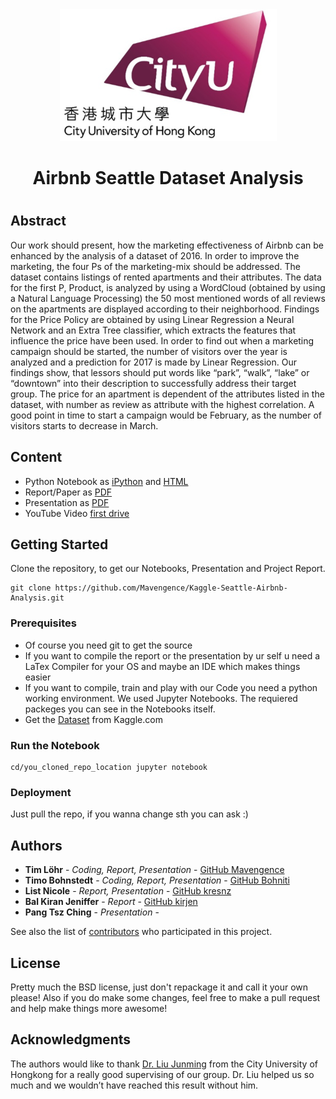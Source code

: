 <div style="border-bottom:none;">
<div align="center"> 
<img style="border-bottom:none;" src="https://github.com/Mavengence/Kaggle-Seattle-Airbnb-Analysis/blob/dev/report/photo/0_cityu.png">
<h1 style="border-bottom:none;">Airbnb Seattle Dataset Analysis<h1>
</div>
</div>

## Abstract

Our work should present, how the marketing effectiveness of Airbnb can be enhanced by the analysis of a dataset of 2016. In order to improve the marketing, the four Ps of the marketing-mix should be addressed. The dataset contains listings of rented apartments and their attributes. The data for the first P, Product, is analyzed by using a WordCloud (obtained by using a Natural Language Processing) the 50 most mentioned words of all reviews on the apartments are displayed according to their neighborhood. Findings for the Price Policy are obtained by using Linear Regression a Neural Network and an Extra Tree classifier, which extracts the features that influence the price have been used. In order to find out when a marketing campaign should be started, the number of visitors over the year is analyzed and a prediction for 2017 is made by Linear Regression. Our findings show, that lessors should put words like “park”, “walk”, “lake” or “downtown” into their description to successfully address their target group. The price for an apartment is dependent of the attributes listed in the dataset, with number as review as attribute with the highest correlation. A good point in time to start a campaign would be February, as the number of visitors starts to decrease in March.

## Content

- Python Notebook as [iPython](https://github.com/Mavengence/Kaggle-Seattle-Airbnb-Analysis/blob/dev/IS4861_group_project_airbnb.ipynb) and [HTML](https://github.com/Mavengence/Kaggle-Seattle-Airbnb-Analysis/blob/dev/IS4861_group_project_airbnb.html)
- Report/Paper as [PDF](https://github.com/Mavengence/Kaggle-Seattle-Airbnb-Analysis/blob/dev/Paper.pdf)
- Presentation as [PDF](https://github.com/Mavengence/Kaggle-Seattle-Airbnb-Analysis/blob/dev/Presentation.pdf)
- YouTube Video [first drive](https://www.youtube.com/watch?v=VwHTCMuq3xs&feature=emb_title)

## Getting Started

Clone the repository, to get our Notebooks, Presentation and Project Report.

```
git clone https://github.com/Mavengence/Kaggle-Seattle-Airbnb-Analysis.git
```

### Prerequisites

- Of course you need git to get the source
- If you want to compile the report or the presentation by ur self u need a LaTex Compiler for your OS and maybe an IDE which makes things easier
- If you want to compile, train and play with our Code you need a python working environment. We used Jupyter Notebooks. The requiered packeges you can see in the Notebooks itself.
- Get the [Dataset](https://www.kaggle.com/airbnb/seattle) from Kaggle.com

### Run the Notebook

```
cd/you_cloned_repo_location jupyter notebook
```

### Deployment

Just pull the repo, if you wanna change sth you can ask :)

## Authors

* **Tim Löhr** - *Coding, Report, Presentation* - [GitHub Mavengence](https://github.com/Mavengence)
* **Timo Bohnstedt** - *Coding, Report, Presentation* - [GitHub Bohniti](https://github.com/bohniti)
* **List Nicole** - *Report, Presentation* - [GitHub kresnz](https://github.com/kresnz)
* **Bal Kiran Jeniffer** - *Report* - [GitHub kirjen](https://github.com/kirjen)
* **Pang Tsz Ching** - *Presentation* -


See also the list of [contributors](https://github.com/Mavengence/Kaggle-Seattle-Airbnb-Analysis/graphs/contributors) who participated in this project.

## License

Pretty much the BSD license, just don't repackage it and call it your own please!
Also if you do make some changes, feel free to make a pull request and help make things more awesome!

## Acknowledgments

The authors would like to thank [Dr. Liu Junming](https://www.cb.cityu.edu.hk/staff/junmiliu/) from the City University of Hongkong for a really good supervising of our group. Dr. Liu helped us so much and we wouldn’t have reached this result without him.

